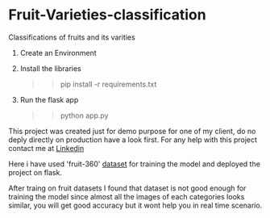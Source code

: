 # Fruit-Varieties-classification
Classifications of fruits and its varities

1. Create an Environment

2. Install the libraries
    >> pip install -r requirements.txt

3. Run the flask app
    >> python app.py


This project was created just for demo purpose for one of my client, do no deply directly on production have a look first. For any help with this project contact me at
<a href="https://www.linkedin.com/in/rahultiwari56/">Linkedin</a>


Here i have used 'fruit-360' <a href="https://www.kaggle.com/moltean/fruits">dataset</a> for training the model and deployed the project on flask.



After traing on fruit datasets I found that dataset is not good enough for training the model since almost all the images of each categories looks similar, you will get good accuracy but it wont help you in real time scenario.
